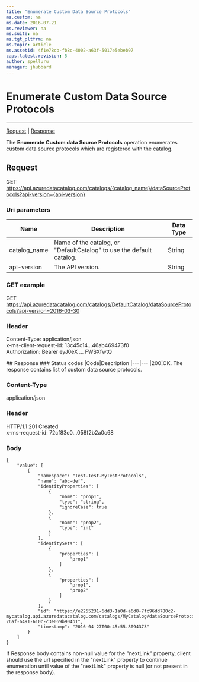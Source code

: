 ```yaml
---
title: "Enumerate Custom Data Source Protocols"
ms.custom: na
ms.date: 2016-07-21
ms.reviewer: na
ms.suite: na
ms.tgt_pltfrm: na
ms.topic: article
ms.assetid: 4f1e78cb-fb8c-4002-a63f-5017e5ebeb97
caps.latest.revision: 5
author: spelluru
manager: jhubbard
---
```

# Enumerate Custom Data Source Protocols
---  
[Request](#request) | [Response](#response)   
<a name="top"/>  
  
The **Enumerate Custom data Source Protocols** operation enumerates custom data source protocols which are registered with the catalog.  
<a name="request"/>  
## Request  
GET https://api.azuredatacatalog.com/catalogs/{catalog_name}/dataSourceProtocols?api-version={api-version}  
  
### Uri parameters  
|Name|Description|Data Type  
|---|---|---  
|catalog_name|Name of the catalog, or "DefaultCatalog" to use the default catalog.|String  
|api-version|The API version.|String  
  
### GET example  
GET https://api.azuredatacatalog.com/catalogs/DefaultCatalog/dataSourceProtocols?api-version=2016-03-30  
  
### Header  
Content-Type: application/json    
x-ms-client-request-id: 13c45c14…46ab469473f0    
Authorization: Bearer eyJ0eX ... FWSXfwtQ  
  
<a name="response"/>  
## Response  
### Status codes  
|Code|Description  
|---|---  
|200|OK. The response contains list of custom data source protocols.  
  
  
### Content-Type  
application/json  
  
### Header  
HTTP/1.1 201 Created  
x-ms-request-id: 72cf83c0…058f2b2a0c68  
  
### Body  
    {  
        "value": [  
            {  
                "namespace": "Test.Test.MyTestProtocols",  
                "name": "abc-def",  
                "identityProperties": [  
                    {  
                        "name": "prop1",  
                        "type": "string",  
                        "ignoreCase": true  
                    },  
                    {  
                        "name": "prop2",  
                        "type": "int"  
                    }  
                ],  
                "identitySets": [  
                    {  
                        "properties": [  
                            "prop1"  
                        ]  
                    },  
                    {  
                        "properties": [  
                            "prop1",  
                            "prop2"  
                        ]  
                    }  
                ],  
                "id": "https://e2255231-6dd3-1a0d-a6d8-7fc96dd780c2-mycatalog.api.azuredatacatalog.com/catalogs/MyCatalog/dataSourceProtocols/753a4d5a-26af-6491-610c-c3e069b904b1",  
                "timestamp": "2016-04-27T00:45:55.8094373"  
            }  
        ]  
    }  
  
If Response body contains non-null value for the "nextLink" property, client should use the url specified in the "nextLink" property to continue enumeration until value of the "nextLink" property is null (or not present in the response body).  
